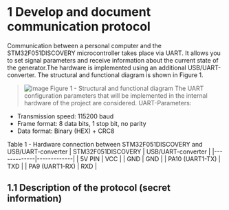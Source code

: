# 1 Develop and document communication protocol
Communication between a personal computer and the STM32F051DISCOVERY microcontroller takes place via UART. It allows you to set signal parameters and receive information about the current state of the generator.The hardware is implemented using an additional USB/UART-converter. The structural and functional diagram is shown in Figure 1.

> ![image](https://github.com/user-attachments/assets/0d6041c3-9234-4133-a727-80c1f78fe9a0)
>                      Figure 1 - Structural and functional diagram
The UART configuration parameters that will be implemented in the internal hardware of the project are considered.
UART-Parameters: 
* Transmission speed: 115200 baud
* Frame format: 8 data bits, 1 stop bit, no parity
* Data format: Binary (HEX) + CRC8


Table 1 - Hardware connection between STM32F051DISCOVERY and USB/UART-converter
| STM32F051DISCOVERY | USB/UART-converter |
|-------------|-------------|
|   5V PIN    |     VCC     | 
|    GND      |     GND     |
| PA10 (UART1-TX) |  TXD  |
|  PA9 (UART1-RX) |  RXD  |

## 1.1 Description of the protocol (secret information)
